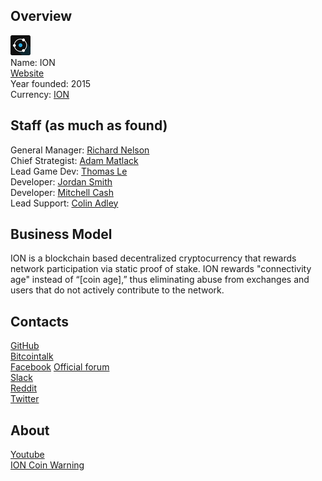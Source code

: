 ## Overview
![ logo](../projects/logo/ion.png)  
Name: ION    
[Website](https://ionomy.com)  
Year founded: 2015  
Currency: [ION](https://coinmarketcap.com/currencies/ion/)  
## Staff (as much as found)
General Manager: [Richard Nelson](../people/richard_nelson.md)  
Chief Strategist: [Adam Matlack](../people/adam_matlack.md)  
Lead Game Dev: [Thomas Le](../people/thomas_le.md)  
Developer: [Jordan Smith](../people/jordan_smith.md)  
Developer: [Mitchell Cash](../people/mitchell_cash.md)  
Lead Support: [Colin Adley](../people/colin_adley.md)  
## Business Model
ION is a blockchain based decentralized cryptocurrency that rewards network participation via static proof of stake. ION rewards "connectivity age" instead of “[coin age],” thus eliminating abuse from exchanges and users that do not actively contribute to the network.  
## Contacts
[GitHub](https://github.com/ionomy)  
[Bitcointalk](https://bitcointalk.org/index.php?topic=1443633.0)   
[Facebook](https://www.facebook.com/ionomy/)
[Official forum](https://ion.community)    
[Slack](https://slack.ionomy.com)  
[Reddit](https://www.reddit.com/r/ionomy/)  
[Twitter](https://twitter.com/ionomics)  
## About
[Youtube](https://www.youtube.com/channel/UCGv83TrsLWS73jlhYFgIsnw)  
[ION Coin Warning](https://medium.com/@icocountdown/ion-coin-warning-cb686fb6e7a4)
